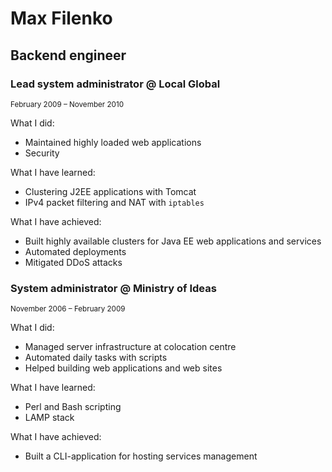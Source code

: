 Max Filenko
===========

Backend engineer
----------------

### Lead system administrator @ Local Global

<sup>February 2009 – November 2010</sup>

What I did:

* Maintained highly loaded web applications
* Security

What I have learned:

* Clustering J2EE applications with Tomcat
* IPv4 packet filtering and NAT with `iptables`

What I have achieved:

* Built highly available clusters for Java EE web applications and services
* Automated deployments
* Mitigated DDoS attacks

### System administrator @ Ministry of Ideas

<sup>November 2006 – February 2009</sup>

What I did:

* Managed server infrastructure at colocation centre
* Automated daily tasks with scripts
* Helped building web applications and web sites

What I have learned:

* Perl and Bash scripting
* LAMP stack

What I have achieved:

* Built a CLI-application for hosting services management
